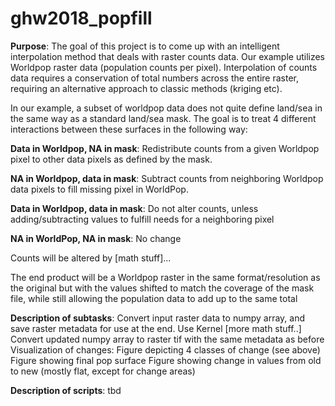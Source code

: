# ghw2018_popfill

**Purpose**: The goal of this project is to come up with an intelligent interpolation method that deals with raster counts data. Our example utilizes Worldpop raster data (population counts per pixel). Interpolation of counts data requires a conservation of total numbers across the entire raster, requiring an alternative approach to classic methods (kriging etc).

In our example, a subset of worldpop data does not quite define land/sea in the same way as a standard land/sea mask. The goal is to treat 4 different interactions between these surfaces in the following way:

**Data in Worldpop, NA in mask**: Redistribute counts from a given Worldpop pixel to other data pixels as defined by the mask.

**NA in Worldpop, data in mask**: Subtract counts from neighboring Worldpop data pixels to fill missing pixel in WorldPop.

**Data in Worldpop, data in mask**: Do not alter counts, unless adding/subtracting values to fulfill needs for a neighboring pixel

**NA in WorldPop, NA in mask**: No change

Counts will be altered by [math stuff]...

The end product will be a Worldpop raster in the same format/resolution as the original but with the values shifted to match the coverage of the mask file, while still allowing the population data to add up to the same total

**Description of subtasks**:
Convert input raster data to numpy array, and save raster metadata for use at the end.
Use Kernel [more math stuff..]
Convert updated numpy array to raster tif with the same metadata as before
Visualization of changes:
Figure depicting 4 classes of change (see above)
Figure showing final pop surface
Figure showing change in values from old to new (mostly flat, except for change areas)

**Description of scripts**: tbd 
